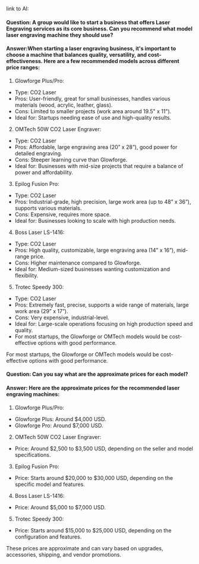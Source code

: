 link to AI:

#### Question: A group would like to start a business that offers Laser Engraving services as its core business. Can you recommend what model laser engraving machine they should use?

#### Answer:When starting a laser engraving business, it's important to choose a machine that balances quality, versatility, and cost-effectiveness. Here are a few recommended models across different price ranges:

1. Glowforge Plus/Pro:

- Type: CO2 Laser
- Pros: User-friendly, great for small businesses, handles various materials (wood, acrylic, leather, glass).
- Cons: Limited to smaller projects (work area around 19.5" x 11").
- Ideal for: Startups needing ease of use and high-quality results.

2. OMTech 50W CO2 Laser Engraver:

- Type: CO2 Laser
- Pros: Affordable, large engraving area (20” x 28”), good power for detailed engraving.
- Cons: Steeper learning curve than Glowforge.
- Ideal for: Businesses with mid-size projects that require a balance of power and affordability.

3. Epilog Fusion Pro:

- Type: CO2 Laser
- Pros: Industrial-grade, high precision, large work area (up to 48” x 36”), supports various materials.
- Cons: Expensive, requires more space.
- Ideal for: Businesses looking to scale with high production needs.

4. Boss Laser LS-1416:

- Type: CO2 Laser
- Pros: High quality, customizable, large engraving area (14” x 16”), mid-range price.
- Cons: Higher maintenance compared to Glowforge.
- Ideal for: Medium-sized businesses wanting customization and flexibility.

5. Trotec Speedy 300:

- Type: CO2 Laser
- Pros: Extremely fast, precise, supports a wide range of materials, large work area (29” x 17”).
- Cons: Very expensive, industrial-level.
- Ideal for: Large-scale operations focusing on high production speed and quality.
- For most startups, the Glowforge or OMTech models would be cost-effective options with good performance.

For most startups, the Glowforge or OMTech models would be cost-effective options with good performance.


#### Question: Can you say what are the approximate prices for each model?

#### Answer: Here are the approximate prices for the recommended laser engraving machines:

1. Glowforge Plus/Pro:

- Glowforge Plus: Around $4,000 USD.
- Glowforge Pro: Around $7,000 USD.

2. OMTech 50W CO2 Laser Engraver:

- Price: Around $2,500 to $3,500 USD, depending on the seller and model specifications.

3. Epilog Fusion Pro:

- Price: Starts around $20,000 to $30,000 USD, depending on the specific model and features.

4. Boss Laser LS-1416:

- Price: Around $5,000 to $7,000 USD.

5. Trotec Speedy 300:

- Price: Starts around $15,000 to $25,000 USD, depending on the configuration and features.



These prices are approximate and can vary based on upgrades, accessories, shipping, and vendor promotions.






